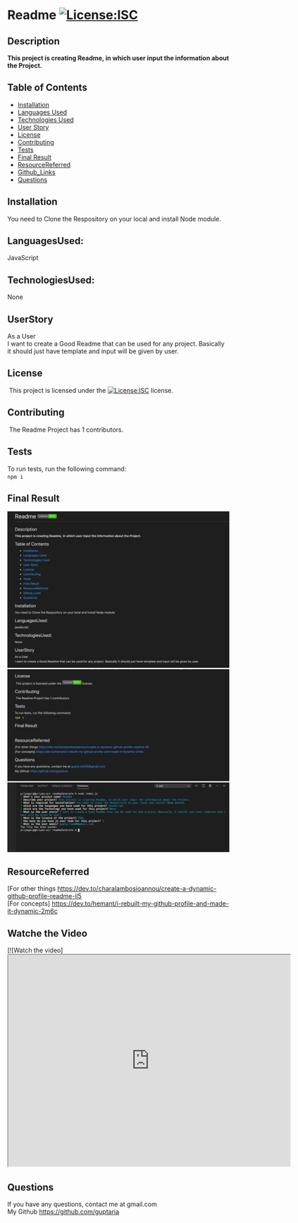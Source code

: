 


 # Readme   [![License:ISC](https://img.shields.io/badge/License-$ISC-blue.svg)](https://opensource.org/licenses/ISC)

 ## Description
 **This project is creating Readme, in which user input the information about the Project.**


 ## Table of Contents 

 * [Installation](#Installation)
 * [Languages Used](#LanguagesUsed)
 * [Technologies Used](#TechnologiesUsed)
 * [User Story](#UserStory)
 * [License](#License)
 * [Contributing](#Contributing)
 * [Tests](#Tests)
 * [Final Result](#FinalResult)
 * [ResourceReferred](#ResourceReferred)
 * [Github_Links](#Github_Links)
 * [Questions](#Questions)

 ## Installation
   You need to Clone the Respository on your local and install Node module.

 ## LanguagesUsed:
   JavaScript

 ## TechnologiesUsed:
  None


 ## UserStory
 As a User </br>
  I want to create a Good Readme that can be used for any project. Basically it should just have template and input will be given by user.


 ## License
​  This project is licensed under the [![License:ISC](https://img.shields.io/badge/License-$ISC-blue.svg)](https://opensource.org/licenses/ISC) license.

 ## Contributing
​   The Readme Project has 1 contributors.
​
 ## Tests 
   To run tests, run the following command:<br>
    ```npm i```

 ## Final Result
  ![](assets/images/screen1.png)
  ![](assets/images/screen2.png)
  ![](assets/images/screen3.png)


 ## ResourceReferred
 [For other things https://dev.to/charalambosioannou/create-a-dynamic-github-profile-readme-il5 <br>
 [For concepts] https://dev.to/hemant/i-rebuilt-my-github-profile-and-made-it-dynamic-2m6c

 ## Watche the Video 
 [![Watch the video] <iframe src="https://drive.google.com/file/d/1Xd7t6BjUG1tExpY9Xecx8aSlEDrlrGYr/preview" width="640" height="480"></iframe>

 ## Questions
   If you have any questions, contact me at gmail.com </br>
   My Github https://github.com/guptaria
                

